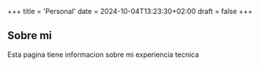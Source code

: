 +++
title = 'Personal'
date = 2024-10-04T13:23:30+02:00
draft = false
+++

## Sobre mi

Esta pagina tiene informacion sobre mi experiencia tecnica